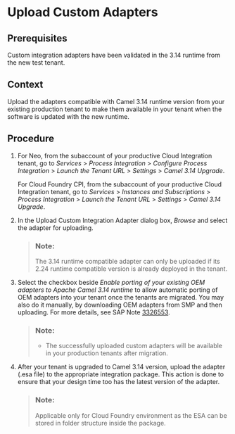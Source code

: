 <!-- loiofc4f957900b04f3a9df14757cdff0a66 -->

# Upload Custom Adapters



<a name="loiofc4f957900b04f3a9df14757cdff0a66__prereq_if4_b2q_3xb"/>

## Prerequisites

Custom integration adapters have been validated in the 3.14 runtime from the new test tenant.



<a name="loiofc4f957900b04f3a9df14757cdff0a66__context_mvv_c3q_3xb"/>

## Context

Upload the adapters compatible with Camel 3.14 runtime version from your existing production tenant to make them available in your tenant when the software is updated with the new runtime.



<a name="loiofc4f957900b04f3a9df14757cdff0a66__steps_c2v_d3q_3xb"/>

## Procedure

1.  For Neo, from the subaccount of your productive Cloud Integration tenant, go to *Services* \> *Process Integration* \> *Configure Process Integration* \> *Launch the Tenant URL* \> *Settings* \> *Camel 3.14 Upgrade*.

    For Cloud Foundry CPI, from the subaccount of your productive Cloud Integration tenant, go to *Services* \> *Instances and Subscriptions* \> *Process Integration* \> *Launch the Tenant URL* \> *Settings* \> *Camel 3.14 Upgrade*.



2.  In the Upload Custom Integration Adapter dialog box, *Browse* and select the adapter for uploading.

    > ### Note:  
    > The 3.14 runtime compatible adapter can only be uploaded if its 2.24 runtime compatible version is already deployed in the tenant.

3.  Select the checkbox beside *Enable porting of your existing OEM adapters to Apache Camel 3.14 runtime* to allow automatic porting of OEM adapters into your tenant once the tenants are migrated. You may also do it manually, by downloading OEM adapters from SMP and then uploading. For more details, see SAP Note [3326553](https://me.sap.com/notes/3326553).

    > ### Note:  
    > -   The successfully uploaded custom adapters will be available in your production tenants after migration.

4.  After your tenant is upgraded to Camel 3.14 version, upload the adapter \(.esa file\) to the appropriate integration package. This action is done to ensure that your design time too has the latest version of the adapter.

    > ### Note:  
    > Applicable only for Cloud Foundry environment as the ESA can be stored in folder structure inside the package.


